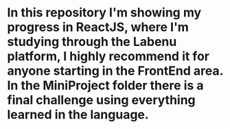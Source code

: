 # In this repository I'm showing my progress in ReactJS, where I'm studying through the Labenu platform, I highly recommend it for anyone starting in the FrontEnd area. In the MiniProject folder there is a final challenge using everything learned in the language.
